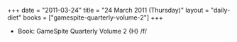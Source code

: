 +++
date = "2011-03-24"
title = "24 March 2011 (Thursday)"
layout = "daily-diet"
books = ["gamespite-quarterly-volume-2"]
+++


* Book: GameSpite Quarterly Volume 2 {H} /f/
